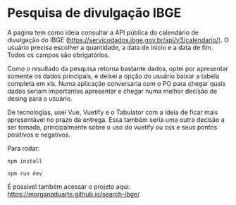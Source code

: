 # Pesquisa de divulgação IBGE

A paǵina tem como ideia consultar a API pública do calendário de divulgação do IBGE (https://servicodados.ibge.gov.br/api/v3/calendario/).
O usuário precisa escolher a quantidade, a data de inicio e a data de fim. Todos os campos são obrigatórios.

Como o resultado da pesquisa retorna bastante dados, optei por apresentar somente os dados principais, e deixei a opção do usuário baixar a tabela completa em xls. 
Numa aplicação conversaria com o PO para chegar quais dados seriam importantes apresentar e chegar numa melhor decisão de desing para o usuário.

De tecnologias, usei Vue, Vuetify e o Tabulator com a ideia de ficar mais apresentável no prazo da entrega. Essa também seria uma outra decisão a ser tomada, principalmente sobre o uso do vuetify ou css e seus pontos positivos e negativos.

Para rodar:

```
npm install
```
```
npm run dev
```

É possível também acessar o projeto aqui: https://morganaduarte.github.io/search-ibge/
